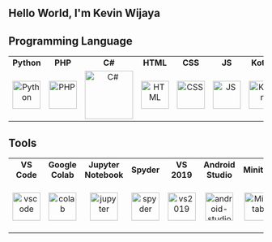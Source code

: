 ## Hello World, I'm Kevin Wijaya


## Programming Language 
<table><tbody>
  <tr>
      <td align="center"><b>Python</b></td>
      <td align="center"><b>PHP</b></td>
      <td align="center"><b>C#</b></td>
      <td align="center"><b>HTML</b></td>
      <td align="center"><b>CSS</b></td>
      <td align="center"><b>JS</b></td>
      <td align="center"><b>Kotlin</b></td>

  </tr>
  <tr>
    <td align="center" height="100px">
        <img alt='Python' src='https://github.com/kevin-wijaya/kevin-wijaya/assets/102933264/56a002fe-41f8-4d4b-9d12-8101cc861e3a' height=55>
    </td>
    <td align="center" height="100px">
        <img alt='PHP' src='https://github.com/kevin-wijaya/kevin-wijaya/assets/102933264/c5cfa443-800b-412d-b6a5-9e09d696e197' height=55>
    </td>
    <td align="center" height="100px">
        <img alt='C#' src='https://github.com/kevin-wijaya/kevin-wijaya/assets/102933264/836dd0b2-a459-4793-88d6-ae9f8eb9a83a' height=95>
    </td>
    <td align="center" height="100px">
        <img alt='HTML' src='https://github.com/kevin-wijaya/kevin-wijaya/assets/102933264/58057a97-383b-4047-a211-ee1ede6885ae' height=55>
    </td>
    <td align="center" height="100px">
        <img alt='CSS' src='https://github.com/kevin-wijaya/kevin-wijaya/assets/102933264/f863ebe5-a20a-4d87-9d4f-ed84c06530a9' height=55>
    </td>
    <td align="center" height="100px">
        <img alt='JS' src='https://github.com/kevin-wijaya/kevin-wijaya/assets/102933264/70a8c66f-c49e-4142-85ee-500d1df71e12' height=55>
    </td>
    <td align="center" height="100px">
        <img alt='Kotlin' src='https://github.com/kevin-wijaya/kevin-wijaya/assets/102933264/6f330048-912b-407a-bc9b-f9ef5d37971e' height=55>
    </td>
  </tr>
</tbody></table>


## Tools 
<table><tbody>
  <tr>
      <td align="center"><b>VS Code</b></td>
      <td align="center"><b>Google Colab</b></td>
      <td align="center"><b>Jupyter Notebook</b></td>
      <td align="center"><b>Spyder</b></td>
      <td align="center"><b>VS 2019</b></td>
      <td align="center"><b>Android Studio</b></td>
      <td align="center"><b>Minitab</b></td>
      <td align="center"><b>PhpMyAdmin</b></td>

  </tr>
  <tr>
      <td align="center" height="100px">
          <img alt='vscode' src='https://github.com/kevin-wijaya/kevin-wijaya/assets/102933264/a31a983e-538e-455f-8ddd-a0f148cb5e9c' height=55>
      </td>
      <td align="center" height="100px">
          <img alt='colab' src='https://github.com/kevin-wijaya/kevin-wijaya/assets/102933264/0f4ecf31-cb6c-4b40-9b02-7cc73cc3a048' height=55>
      </td>
      <td align="center" height="100px">
          <img alt='jupyter' src='https://github.com/kevin-wijaya/kevin-wijaya/assets/102933264/b57893cb-0bf2-4857-a0ca-6ae1547aae79' height=55>
      </td>
      <td align="center" height="100px">
          <img alt='spyder' src='https://github.com/kevin-wijaya/kevin-wijaya/assets/102933264/e83fbd19-a41f-4f1d-9144-871cf3e1a605' height=55>
      </td>
      <td align="center" height="100px">
          <img alt='vs2019' src='https://github.com/kevin-wijaya/kevin-wijaya/assets/102933264/93483166-422c-45e2-a0d6-5f2d957f79ed' height=55>
      </td>
      <td align="center" height="100px">
          <img alt='android-studio' src='https://github.com/kevin-wijaya/kevin-wijaya/assets/102933264/cd14cf8b-e496-4f5e-bd94-51d89f4ace00' height=55>
      </td>
      <td align="center" height="100px">
          <img alt='Minitab' src='https://github.com/kevin-wijaya/kevin-wijaya/assets/102933264/20b84731-3ee1-43c2-99b2-b1dce4fa282a' height=55>
      </td>
      <td align="center" height="100px">
          <img alt='PhpMyAdmin' src='https://github.com/kevin-wijaya/kevin-wijaya/assets/102933264/7cf0ef3c-3747-479f-af35-eaa21b83e1db' height=55>
      </td>
  </tr>
</tbody></table>
